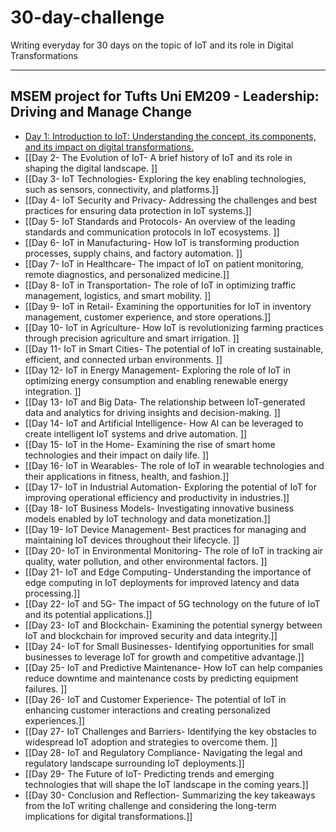 # 30-day-challenge

Writing everyday for 30 days on the topic of IoT and its role in Digital Transformations

---

## MSEM project for Tufts Uni EM209 - Leadership: Driving and Manage Change 

- [Day 1: Introduction to IoT: Understanding the concept, its components, and its impact on digital transformations.](day-1.md)
- [[Day 2- The Evolution of IoT- A brief history of IoT and its role in shaping the digital landscape. ]]
- [[Day 3- IoT Technologies- Exploring the key enabling technologies, such as sensors, connectivity, and platforms.]] 
- [[Day 4- IoT Security and Privacy- Addressing the challenges and best practices for ensuring data protection in IoT systems.]] 
- [[Day 5- IoT Standards and Protocols- An overview of the leading standards and communication protocols in IoT ecosystems. ]]
- [[Day 6- IoT in Manufacturing- How IoT is transforming production processes, supply chains, and factory automation. ]]
- [[Day 7- IoT in Healthcare- The impact of IoT on patient monitoring, remote diagnostics, and personalized medicine.]]
- [[Day 8- IoT in Transportation- The role of IoT in optimizing traffic management, logistics, and smart mobility. ]]
- [[Day 9- IoT in Retail- Examining the opportunities for IoT in inventory management, customer experience, and store operations.]] 
- [[Day 10- IoT in Agriculture- How IoT is revolutionizing farming practices through precision agriculture and smart irrigation. ]]
- [[Day 11- IoT in Smart Cities- The potential of IoT in creating sustainable, efficient, and connected urban environments. ]]
- [[Day 12- IoT in Energy Management- Exploring the role of IoT in optimizing energy consumption and enabling renewable energy integration. ]]
- [[Day 13- IoT and Big Data- The relationship between IoT-generated data and analytics for driving insights and decision-making. ]]
- [[Day 14- IoT and Artificial Intelligence- How AI can be leveraged to create intelligent IoT systems and drive automation. ]]
- [[Day 15- IoT in the Home- Examining the rise of smart home technologies and their impact on daily life. ]]
- [[Day 16- IoT in Wearables- The role of IoT in wearable technologies and their applications in fitness, health, and fashion.]] 
- [[Day 17- IoT in Industrial Automation- Exploring the potential of IoT for improving operational efficiency and productivity in industries.]] 
- [[Day 18- IoT Business Models- Investigating innovative business models enabled by IoT technology and data monetization.]] 
- [[Day 19- IoT Device Management- Best practices for managing and maintaining IoT devices throughout their lifecycle. ]]
- [[Day 20- IoT in Environmental Monitoring- The role of IoT in tracking air quality, water pollution, and other environmental factors. ]]
- [[Day 21- IoT and Edge Computing- Understanding the importance of edge computing in IoT deployments for improved latency and data processing.]] 
- [[Day 22- IoT and 5G- The impact of 5G technology on the future of IoT and its potential applications.]] 
- [[Day 23- IoT and Blockchain- Examining the potential synergy between IoT and blockchain for improved security and data integrity.]] 
- [[Day 24- IoT for Small Businesses- Identifying opportunities for small businesses to leverage IoT for growth and competitive advantage.]] 
- [[Day 25- IoT and Predictive Maintenance- How IoT can help companies reduce downtime and maintenance costs by predicting equipment failures. ]]
- [[Day 26- IoT and Customer Experience- The potential of IoT in enhancing customer interactions and creating personalized experiences.]] 
- [[Day 27- IoT Challenges and Barriers- Identifying the key obstacles to widespread IoT adoption and strategies to overcome them. ]]
- [[Day 28- IoT and Regulatory Compliance- Navigating the legal and regulatory landscape surrounding IoT deployments.]] 
- [[Day 29- The Future of IoT- Predicting trends and emerging technologies that will shape the IoT landscape in the coming years.]] 
- [[Day 30- Conclusion and Reflection- Summarizing the key takeaways from the IoT writing challenge and considering the long-term implications for digital transformations.]]
